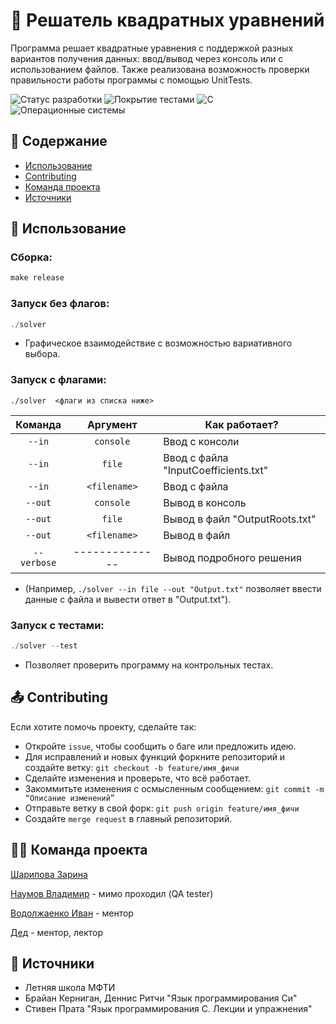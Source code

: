 
# 📐 Решатель квадратных уравнений

Программа решает квадратные уравнения с поддержкой разных вариантов получения данных: ввод/вывод через консоль или с использованием файлов. Также реализована возможность проверки правильности работы программы с помощью UnitTests.

![Статус разработки](https://img.shields.io/badge/%D0%A1%D1%82%D0%B0%D1%82%D1%83%D1%81%20%D1%80%D0%B0%D0%B7%D1%80%D0%B0%D0%B1%D0%BE%D1%82%D0%BA%D0%B8%20-%2080%25%20-%20orange)
![Покрытие тестами](https://img.shields.io/badge/Покрытие_тестами-30%25-blue?style=flat)
![С](https://img.shields.io/badge/%D0%AF%D0%B7%D1%8B%D0%BA%20-%20%D0%A1%20-%20purple)
![Операционные системы](https://img.shields.io/badge/%D0%9E%D0%BF%D0%B5%D1%80%D0%B0%D1%86%D0%B8%D0%BE%D0%BD%D0%BD%D1%8B%D0%B5%20%D1%81%D0%B8%D1%81%D1%82%D0%B5%D0%BC%D1%8B%20-%20macOS%20%7C%20Linux%20%7C%20Windows%20-%20brown)


## 📑 Содержание

- [Использование](#🧪-использование)
- [Contributing](#📤-contributing)
- [Команда проекта](#👩‍💻-команда-проекта)
- [Источники](#📁-источники)


## 🧪 Использование

### Сборка:
``` C
make release
```
 

### Запуск без флагов: 
``` C
./solver 
```
- Графическое взаимодействие с возможностью вариативного выбора.

### Запуск с флагами: 
``` ./solver  <флаги из списка ниже> ```

|  Команда | Aргумент |  Как работает?|
| :---: | :---: |--- |
|`--in` | `console` | Ввод с консоли|
|`--in` | `file` | Ввод с файла "InputCoefficients.txt"|
|`--in` | `<filename>`| Ввод с файла <filename>|
|`--out` | `console`| Вывод в консоль|
|`--out` | `file`| Вывод в файл "OutputRoots.txt"|
|`--out` | `<filename>`| Вывод в файл <filename>|
|`--verbose`| -------------- | Вывод подробного решения |

- (Например, ```./solver --in file --out "Output.txt"``` позволяет ввести данные с файла и вывести ответ в "Output.txt").

### Запуск с тестами: 
``` C
./solver --test
```
 - Позволяет проверить программу на контрольных тестах.

## 📤 Contributing

Если хотите помочь проекту, сделайте так:

- Откройте ```issue```, чтобы сообщить о баге или предложить идею.
- Для исправлений и новых функций форкните репозиторий и создайте ветку:
```git checkout -b feature/имя_фичи```
- Сделайте изменения и проверьте, что всё работает.
- Закоммитьте изменения с осмысленным сообщением:
```git commit -m “Описание изменений”```
- Отправьте ветку в свой форк:
```git push origin feature/имя_фичи```
- Создайте ```merge request``` в главный репозиторий.

## 👩‍💻 Команда проекта

[Шарипова Зарина](https://t.me/zar45679)

[Наумов Владимир](https://t.me/mskfreede) - мимо проходил (QA tester)

[Водолжаенко Иван](https://t.me/zivvigg135) - ментор

[Дед](https://t.me/ded32_ru) - ментор, лектор

## 📁 Источники

- Летняя школа МФТИ
- Брайан Керниган, Деннис Ритчи "Язык программирования Си"
- Стивен Прата "Язык программирования С. Лекции и упражнения"

